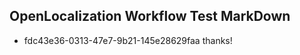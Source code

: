 ## OpenLocalization Workflow Test MarkDown
* fdc43e36-0313-47e7-9b21-145e28629faa thanks!

<!--HONumber=Aug16_HO5-->


